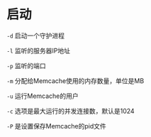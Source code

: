 # 启动

`-d` 启动一个守护进程

`-l` 监听的服务器IP地址

`-p` 监听的端口

`-m` 分配给Memcache使用的内存数量，单位是MB

`-u` 运行Memcache的用户

`-c` 选项是最大运行的并发连接数，默认是1024

`-P` 是设置保存Memcache的pid文件